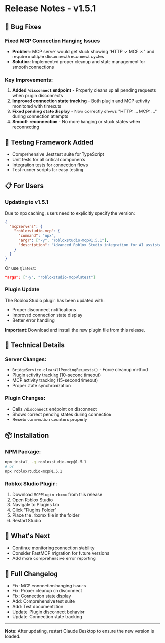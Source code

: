 # Release Notes - v1.5.1

## 🐛 Bug Fixes

### Fixed MCP Connection Hanging Issues
- **Problem**: MCP server would get stuck showing "HTTP ✓ MCP ✗" and require multiple disconnect/reconnect cycles
- **Solution**: Implemented proper cleanup and state management for smooth connections

### Key Improvements:
1. **Added `/disconnect` endpoint** - Properly cleans up all pending requests when plugin disconnects
2. **Improved connection state tracking** - Both plugin and MCP activity monitored with timeouts
3. **Fixed pending state display** - Now correctly shows "HTTP: ... MCP: ..." during connection attempts
4. **Smooth reconnection** - No more hanging or stuck states when reconnecting

## 🧪 Testing Framework Added
- Comprehensive Jest test suite for TypeScript
- Unit tests for all critical components
- Integration tests for connection flows
- Test runner scripts for easy testing

## 📋 For Users

### Updating to v1.5.1

Due to npx caching, users need to explicitly specify the version:

```json
{
  "mcpServers": {
    "robloxstudio-mcp": {
      "command": "npx",
      "args": ["-y", "robloxstudio-mcp@1.5.1"],
      "description": "Advanced Roblox Studio integration for AI assistants"
    }
  }
}
```

Or use `@latest`:
```json
"args": ["-y", "robloxstudio-mcp@latest"]
```

### Plugin Update
The Roblox Studio plugin has been updated with:
- Proper disconnect notifications
- Improved connection state display
- Better error handling

**Important**: Download and install the new plugin file from this release.

## 🔧 Technical Details

### Server Changes:
- `BridgeService.clearAllPendingRequests()` - Force cleanup method
- Plugin activity tracking (10-second timeout)
- MCP activity tracking (15-second timeout)
- Proper state synchronization

### Plugin Changes:
- Calls `/disconnect` endpoint on disconnect
- Shows correct pending states during connection
- Resets connection counters properly

## 📦 Installation

### NPM Package:
```bash
npm install -g robloxstudio-mcp@1.5.1
# or
npx robloxstudio-mcp@1.5.1
```

### Roblox Studio Plugin:
1. Download `MCPPlugin.rbxmx` from this release
2. Open Roblox Studio
3. Navigate to Plugins tab
4. Click "Plugins Folder"
5. Place the .rbxmx file in the folder
6. Restart Studio

## 🚀 What's Next
- Continue monitoring connection stability
- Consider FastMCP migration for future versions
- Add more comprehensive error reporting

## 📝 Full Changelog
- Fix: MCP connection hanging issues
- Fix: Proper cleanup on disconnect
- Fix: Connection state display
- Add: Comprehensive test suite
- Add: Test documentation
- Update: Plugin disconnect behavior
- Update: Connection state tracking

---

**Note**: After updating, restart Claude Desktop to ensure the new version is loaded.